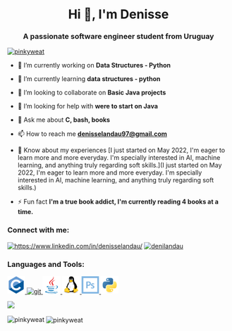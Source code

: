 <h1 align="center">Hi 👋, I'm Denisse</h1>
<h3 align="center">A passionate software engineer student from Uruguay</h3>

<p align="left"> <a href="https://github.com/ryo-ma/github-profile-trophy"><img src="https://github-profile-trophy.vercel.app/?username=pinkyweat" alt="pinkyweat" /></a> </p>

- 🔭 I’m currently working on **Data Structures - Python**

- 🌱 I’m currently learning **data structures - python**

- 👯 I’m looking to collaborate on **Basic Java projects**

- 🤝 I’m looking for help with **were to start on Java**

- 💬 Ask me about **C, bash, books**

- 📫 How to reach me **denisselandau97@gmail.com**

- 📄 Know about my experiences [I just started on May 2022, I'm eager to learn more and more everyday. I'm specially interested in AI, machine learning, and anything truly regarding soft skills.](I just started on May 2022, I'm eager to learn more and more everyday. I'm specially interested in AI, machine learning, and anything truly regarding soft skills.)

- ⚡ Fun fact **I'm a true book addict, I'm currently reading 4 books at a time.**

<h3 align="left">Connect with me:</h3>
<p align="left">
<a href="https://linkedin.com/in/https://www.linkedin.com/in/denisselandau/" target="blank"><img align="center" src="https://raw.githubusercontent.com/rahuldkjain/github-profile-readme-generator/master/src/images/icons/Social/linked-in-alt.svg" alt="https://www.linkedin.com/in/denisselandau/" height="30" width="40" /></a>
<a href="https://instagram.com/denilandau" target="blank"><img align="center" src="https://raw.githubusercontent.com/rahuldkjain/github-profile-readme-generator/master/src/images/icons/Social/instagram.svg" alt="denilandau" height="30" width="40" /></a>
</p>

<h3 align="left">Languages and Tools:</h3>
<p align="left"> <a href="https://www.cprogramming.com/" target="_blank" rel="noreferrer"> <img src="https://raw.githubusercontent.com/devicons/devicon/master/icons/c/c-original.svg" alt="c" width="40" height="40"/> </a> <a href="https://git-scm.com/" target="_blank" rel="noreferrer"> <img src="https://www.vectorlogo.zone/logos/git-scm/git-scm-icon.svg" alt="git" width="40" height="40"/> </a> <a href="https://www.java.com" target="_blank" rel="noreferrer"> <img src="https://raw.githubusercontent.com/devicons/devicon/master/icons/java/java-original.svg" alt="java" width="40" height="40"/> </a> <a href="https://www.linux.org/" target="_blank" rel="noreferrer"> <img src="https://raw.githubusercontent.com/devicons/devicon/master/icons/linux/linux-original.svg" alt="linux" width="40" height="40"/> </a> <a href="https://www.photoshop.com/en" target="_blank" rel="noreferrer"> <img src="https://raw.githubusercontent.com/devicons/devicon/master/icons/photoshop/photoshop-line.svg" alt="photoshop" width="40" height="40"/> </a> <a href="https://www.python.org" target="_blank" rel="noreferrer"> <img src="https://raw.githubusercontent.com/devicons/devicon/master/icons/python/python-original.svg" alt="python" width="40" height="40"/> </a> </p>

![](https://komarev.com/ghpvc/?username=PinkyWeat)

<p><img align="left" src="https://github-readme-stats.vercel.app/api/top-langs?username=pinkyweat&show_icons=true&locale=en&layout=compact" alt="pinkyweat" /></p>

<p>&nbsp;<img align="center" src="https://github-readme-stats.vercel.app/api?username=pinkyweat&show_icons=true&locale=en" alt="pinkyweat" /></p>
